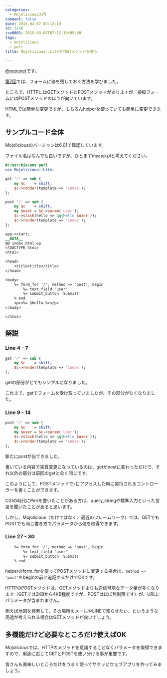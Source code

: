 ```yaml
---
categories:
  - Mojolicious入門
comment: false
date: 2015-03-07 07:12:19
id: 3148
iso8601: 2015-03-07T07:12:19+09:00
tags:
  - mojolicious
  - perl
title: Mojolicious::LiteでPOSTメソッドを使う

---
```


<p><a href="https://twitter.com/nqounet">@nqounet</a>です。</p>

<p><a href="http://www.nishimiyahara.net/2015/03/05/073344" title="Mojolicious::Liteでテキストボックスに値を入れておく">第7回</a>では、フォームに値を残しておく方法を学びました。</p>

<p>ところで、HTTPにはGETメソッドとPOSTメソッドがありますが、投稿フォームにはPOSTメソッドのほうが向いています。</p>

<p>HTMLでは簡単な変更ですが、もちろんhelperを使っていても簡単に変更できます。</p>



<h2>サンプルコード全体</h2>

<p>Mojoliciousのバージョンは6.01で確認しています。</p>

<p>ファイル名はなんでも良いですが、ひとまずmyapp.plと考えてください。</p>

```perl myapp.pl
#!/usr/bin/env perl
use Mojolicious::Lite;

get '/' => sub {
    my $c    = shift;
    $c->render(template => 'index');
};

post '/' => sub {
    my $c    = shift;
    my $user = $c->param('user');
    $c->stash(hello => qq{Hello $user!});
    $c->render(template => 'index');
};

app->start;
__DATA__
@@ index.html.ep
<!DOCTYPE html>
<html>

<head>
    <title>title</title>
</head>

<body>
    %= form_for '/', method => 'post', begin
        %= text_field 'user'
        %= submit_button 'Submit!'
    % end
    <p><%= $hello %></p>
</body>

</html>
```

<h2>解説</h2>

<h3>Line 4 - 7</h3>

```perl
get '/' => sub {
    my $c    = shift;
    $c->render(template => 'index');
};
```

<p>getの部分がとてもシンプルになりました。</p>

<p>これまで、getでフォームを受け取っていましたが、その部分がなくなりました。</p>

<h3>Line 9 - 14</h3>

```perl
post '/' => sub {
    my $c    = shift;
    my $user = $c->param('user');
    $c->stash(hello => qq{Hello $user!});
    $c->render(template => 'index');
};
```

<p>新たにpostが出てきました。</p>

<p>書いている内容で実質変更になっているのは、getがpostに変わっただけで、それ以外の部分は前回のgetと全く同じです。</p>

<p>このようにして、POSTメソッドで<code>/</code>にアクセスした時に実行されるコントローラーを書くことができます。</p>

<p>CGIの時代にPerlを書いたことがある方は、query_stringや標準入力といった言葉を聞いたことがあると思います。</p>

<p>しかし、Mojolicious（だけではなく、最近のフレームワーク）では、GETでもPOSTでも同じ書き方でパラメータから値を取得できます。</p>

<h3>Line 27 - 30</h3>

```html
    %= form_for '/', method => 'post', begin
        %= text_field 'user'
        %= submit_button 'Submit!'
    % end
```

<p>helperのform_forを使ってPOSTメソッドに変更する場合は、<code>method =&gt; 'post'</code>をbeginの前に追記するだけでOKです。</p>

<p>HTTPのPOSTメソッドは、GETメソッドよりも送信可能なデータ量が多くなります（GETでは2KBから4KB程度ですが、POSTはほぼ無制限です）が、URLにパラメータが含まれません。</p>

<p>例えば地図を検索して、その場所をメールやLINEで知らせたい、というような用途が考えられる場合はGETメソッドが良いでしょう。</p>

<h2>多機能だけど必要なところだけ使えばOK</h2>

<p>Mojoliciousでは、HTTPのメソッドを意識することなくパラメータを取得できますので、用途に応じてGETとPOSTを使い分ける事が重要です。</p>

<p>皆さんも美味しいところだけをうまく使ってサクッとウェブアプリを作ってみましょう。</p>
    	